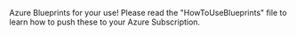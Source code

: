 Azure Blueprints for your use! Please read the "HowToUseBlueprints" file to learn how to push these to your Azure Subscription.
